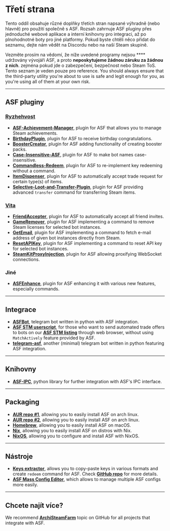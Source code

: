 # Třetí strana

Tento oddíl obsahuje různé doplňky třetích stran napsané výhradně (nebo hlavně) pro použití společně s ASF. Rozsah zahrnuje ASF pluginy přes jednoduché webové aplikace a interní knihovny pro integraci, až po plnohodnotné boty pro jiné platformy. Pokud byste chtěli něco přidat do seznamu, dejte nám vědět na Discordu nebo na naší Steam skupině.

Vezměte prosím na vědomí, že níže uvedené programy nejsou **** udržovány vývojáři ASF, a proto **neposkytujeme žádnou záruku za žádnou z nich**. zejména pokud jde o zabezpečení, bezpečnost nebo Steam ToS. Tento seznam je veden pouze pro reference. You should always ensure that the third-party utility you're about to use is safe and legit enough for you, as you're using all of them at your own risk.

---

## ASF pluginy

### **[Ryzhehvost](https://github.com/Ryzhehvost)**

- **[ASF-Achievement-Manager](https://github.com/Ryzhehvost/ASF-Achievement-Manager)**, plugin for ASF that allows you to manage Steam achievements.
- **[BirthdayPlugin](https://github.com/Ryzhehvost/BirthdayPlugin)**, plugin for ASF to receive birthday congratulations.
- **[BoosterCreator](https://github.com/Ryzhehvost/BoosterCreator)**, plugin for ASF adding functionality of creating booster packs.
- **[Case-Insensitive-ASF](https://github.com/Ryzhehvost/Case-Insensitive-ASF)**, plugin for ASF to make bot names case-insensitive.
- **[Commandless-Redeem](https://github.com/Ryzhehvost/Commandless-Redeem)**, plugin for ASF to re-implement key redeeming without a command.
- **[ItemDispenser](https://github.com/Ryzhehvost/ItemDispenser)**, plugin for ASF to automatically accept trade request for certain type(s) of items.
- **[Selective-Loot-and-Transfer-Plugin](https://github.com/Ryzhehvost/Selective-Loot-and-Transfer-Plugin)**, plugin for ASF providing advanced `transfer` command for transferring Steam items.

### **[Vita](https://github.com/ezhevita)**

- **[FriendAccepter](https://github.com/ezhevita/FriendAccepter)**, plugin for ASF to automatically accept all friend invites.
- **[GameRemover](https://github.com/ezhevita/GameRemover)**, plugin for ASF implementing a command to remove Steam licenses for selected bot instances.
- **[GetEmail](https://github.com/ezhevita/GetEmail)**, plugin for ASF implementing a command to fetch e-mail address of given bot instances directly from Steam.
- **[ResetAPIKey](https://github.com/ezhevita/ResetAPIKey)**, plugin for ASF implementing a command to reset API key for selected bot instances.
- **[SteamKitProxyInjection](https://github.com/ezhevita/SteamKitProxyInjection)**, plugin for ASF allowing proxifying WebSocket connections.

### Jiné

- **[ASFEnhance](https://github.com/chr233/ASFEnhance)**, plugin for ASF enhancing it with various new features, especially commands.

---

## Integrace

- **[ASFBot](https://github.com/dmcallejo/ASFBot)**, telegram bot written in python with ASF integration.
- **[ASF STM userscript](https://greasyfork.org/en/scripts/404754-asf-stm)**, for those who want to send automated trade offers to bots on our **[ASF STM listing](https://github.com/JustArchiNET/ArchiSteamFarm/wiki/Remote-communication#public-asf-stm-listing)** through web browser, without using `MatchActively` feature provided by ASF.
- **[telegram-asf](https://github.com/deluxghost/telegram-asf)**, another (minimal) telegram bot written in python featuring ASF integration.

---

## Knihovny

- **[ASF-IPC](https://github.com/deluxghost/ASF_IPC)**, python library for further integration with ASF's IPC interface.

---

## Packaging

- **[AUR repo #1](https://aur.archlinux.org/packages/asf)**, allowing you to easily install ASF on arch linux.
- **[AUR repo #2](https://aur.archlinux.org/packages/archisteamfarm-bin)**, allowing you to easily install ASF on arch linux.
- **[Homebrew](https://formulae.brew.sh/formula/archi-steam-farm)**, allowing you to easily install ASF on macOS.
- **[Nix](https://search.nixos.org/packages?channel=unstable&show=ArchiSteamFarm&from=0&size=50&sort=relevance&type=packages&query=ArchiSteamFarm)**, allowing you to easily install ASF on distros with Nix.
- **[NixOS](https://search.nixos.org/options?channel=unstable&from=0&size=50&sort=relevance&type=packages&query=ArchiSteamFarm)**, allowing you to configure and install ASF with NixOS.

---

## Nástroje

- **[Keys extractor](https://ske.xpixv.com)**, allows you to copy-paste keys in various formats and create `redeem` command for ASF. Check **[GitHub repo](https://github.com/PixvIO/SKE)** for more details.
- **[ASF Mass Config Editor](https://github.com/genesix-eu/ASF_MCE)**, which allows to manage multiple ASF configs more easily.

---

## Chcete najít více?

We recommend **[ArchiSteamFarm](https://github.com/topics/archisteamfarm)** topic on GitHub for all projects that integrate with ASF.
